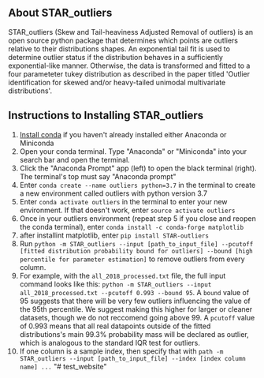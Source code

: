 ## About STAR_outliers

STAR_outliers (Skew and Tail-heaviness Adjusted Removal of outliers) is an open source python package that determines which points are outliers relative to their distributions shapes. An exponential tail fit is used to determine outlier status if the distribution behaves in a sufficiently exponential-like manner. Otherwise, the data is transformed and fitted to a four parameteter tukey distribution as described in the paper titled 'Outlier identification for skewed and/or heavy-tailed unimodal multivariate distributions'.

## Instructions to Installing STAR_outliers

1. [Install conda](https://docs.conda.io/en/latest/miniconda.html) if you haven't already installed either Anaconda or Miniconda
2. Open your conda terminal. Type "Anaconda" or "Miniconda" into your search bar and open the terminal.
3. Click the "Anaconda Prompt" app (left) to open the black terminal (right). The terminal's top must say "Anaconda prompt"
4. Enter ```conda create --name outliers python=3.7``` in the terminal to create a new environment called outliers with python version 3.7
5. Enter ```conda activate outliers``` in the terminal to enter your new environment. If that doesn't work, enter ```source activate outliers```
6. Once in your outliers environment (repeat step 5 if you close and reopen the conda terminal), enter ```conda install -c conda-forge matplotlib```
7. after installint matplotlib, enter ```pip install STAR-outliers```
8. Run ```python -m STAR_outliers --input [path_to_input_file] --pcutoff [fitted distribution probability bound for outliers] --bound [high percentile for parameter estimation]``` to remove outliers from every column.
9. For example, with the ```all_2018_processed.txt``` file, the full input command looks like this: ```python -m STAR_outliers --input all_2018_processed.txt --pcutoff 0.993 --bound 95```. A ```bound``` value of 95 suggests that there will be very few outliers influencing the value of the 95th percentile. We suggest making this higher for larger or cleaner datasets, though we do not reccomend going above 99. A ```pcutoff``` value of 0.993 means that all real datapoints outside of the fitted distributions's main 99.3% probability mass will be declared as outlier, which is analogous to the standard IQR test for outliers. 
10. If one column is a sample index, then specify that with ```path -m STAR_outliers --input [path_to_input_file] --index [index column name] ...```
"# test_website" 

